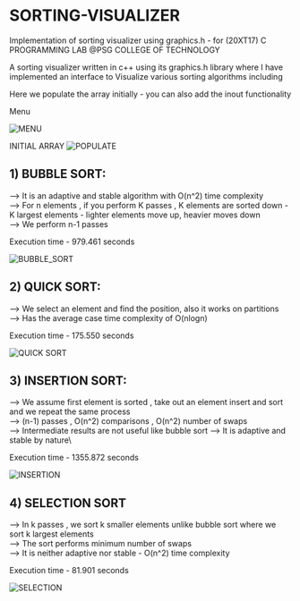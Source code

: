 # SORTING-VISUALIZER

Implementation of sorting visualizer using graphics.h - for (20XT17) C PROGRAMMING LAB @PSG COLLEGE OF TECHNOLOGY

A sorting visualizer written in c++ using its graphics.h library where I have implemented an interface to
Visualize various sorting algorithms including

Here we populate the array initially - you can also add the inout functionality

Menu

![MENU](https://user-images.githubusercontent.com/51514697/169706600-382befbd-34cc-4591-a4d4-44d9d14557f2.png)


INITIAL ARRAY
![POPULATE](https://user-images.githubusercontent.com/51514697/169706616-550a2b87-e4c5-4f2d-80c2-96185e9ef9d5.png)

## 1) BUBBLE SORT:

--> It is an adaptive and stable algorithm with O(n^2) time complexity\
--> For n elements , if you perform K passes , K elements are sorted down - K largest elements - lighter elements move up, heavier moves down\
--> We perform n-1 passes

Execution time - 979.461 seconds

![BUBBLE_SORT](https://user-images.githubusercontent.com/51514697/169706623-236fc4fb-848d-4aa2-a48b-6448255a475a.png)


## 2) QUICK SORT:

--> We select an element and find the position, also it works on partitions\
--> Has the average case time complexity of O(nlogn)

Execution time - 175.550 seconds

![QUICK SORT](https://user-images.githubusercontent.com/51514697/169706628-5d9e48dd-73ae-4759-aef0-96b8258b6473.png)


## 3) INSERTION SORT:

--> We assume first element is sorted , take out an element insert and sort and we repeat the same process\
--> (n-1) passes , O(n^2) comparisons , O(n^2) number of swaps\
--> Intermediate results are not useful like bubble sort 
--> It is adaptive and stable by nature\

Execution time - 1355.872 seconds

![INSERTION](https://user-images.githubusercontent.com/51514697/169706636-17bdc701-1b0f-493c-9ff6-5b5a71acb7d7.png)


## 4) SELECTION SORT

--> In k passes , we sort k smaller elements unlike bubble sort where we sort k largest elements\
--> The sort performs minimum number of swaps\
--> It is neither adaptive nor stable - O(n^2) time complexity

Execution time -  81.901 seconds

![SELECTION](https://user-images.githubusercontent.com/51514697/169706645-3175eba0-ae3f-4f63-9a5a-41833a1e614d.png)



